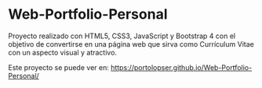 # Web-Portfolio-Personal

Proyecto realizado con HTML5, CSS3, JavaScript y Bootstrap 4 con el objetivo de convertirse en una página web que sirva como Currículum Vitae con un aspecto visual y atractivo.

Este proyecto se puede ver en: https://portolopser.github.io/Web-Portfolio-Personal/
